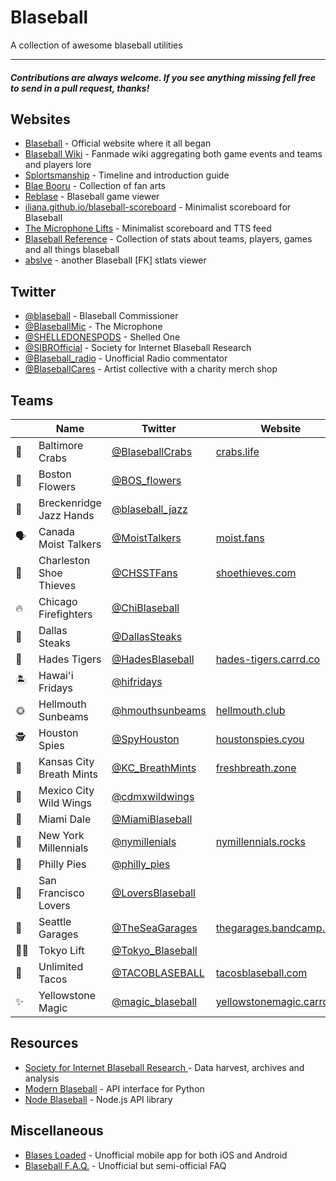 # Blaseball

A collection of awesome blaseball utilities

---

#### _Contributions are always welcome. If you see anything missing fell free to send in a pull request, thanks!_

## Websites

- [Blaseball](https://www.blaseball.com/) - Official website where it all began
- [Blaseball Wiki](http://blaseball.fandom.com) - Fanmade wiki aggregating both game events and teams and players lore
- [Splortsmanship](https://www.splortsmanship.cool/index.html) - Timeline and introduction guide
- [Blae Booru](https://blase.booru.org/) - Collection of fan arts
- [Reblase](https://reblase.sibr.dev/) - Blaseball game viewer
- [iliana.github.io/blaseball-scoreboard](https://iliana.github.io/blaseball-scoreboard/) - Minimalist scoreboard for Blaseball
- [The Microphone Lifts](https://the-microphone-lifts.github.io/) - Minimalist scoreboard and TTS feed
- [Blaseball Reference](https://blaseball-reference.com/) - Collection of stats about teams, players, games and all things blaseball
- [abslve](https://slavfox.space/abslve/) - another Blaseball [FK] stlats viewer

## Twitter

- [@blaseball](https://twitter.com/blaseball) - Blaseball Commissioner
- [@BlaseballMic](https://twitter.com/BlaseballMic) - The Microphone
- [@SHELLEDONESPODS](https://twitter.com/SHELLEDONESPODS) - Shelled One
- [@SIBROfficial](https://twitter.com/SIBROfficial) - Society for Internet Blaseball Research
- [@Blaseball_radio](https://twitter.com/Blaseball_radio) - Unofficial Radio commentator
- [@BlaseballCares](https://twitter.com/BlaseballCares) - Artist collective with a charity merch shop

## Teams

|        | Name                     | Twitter                                                 | Website                                                         |
|--------|--------------------------|---------------------------------------------------------|-----------------------------------------------------------------|
| 🦀     | Baltimore Crabs          | [@BlaseballCrabs](https://twitter.com/BlaseballCrabs)   | [crabs.life](https://crabs.life/)                               |
| 🌹     | Boston Flowers           | [@BOS_flowers](https://twitter.com/BOS_flowers)         |                                                                 |
| 👐     | Breckenridge Jazz Hands  | [@blaseball_jazz](https://twitter.com/blaseball_jazz)   |                                                                 |
| 🗣     | Canada Moist Talkers     | [@MoistTalkers](https://twitter.com/MoistTalkers)       | [moist.fans](https://moist.fans/)                               |
| 👟     | Charleston Shoe Thieves  | [@CHSSTFans](https://twitter.com/CHSSTFans)             | [shoethieves.com](https://shoethieves.com/)                     |
| 🔥     | Chicago Firefighters     | [@ChiBlaseball](https://twitter.com/ChiBlaseball)       |                                                                 |
| 🥩     | Dallas Steaks            | [@DallasSteaks](https://twitter.com/DallasSteaks)       |                                                                 |
| 🐅     | Hades Tigers             | [@HadesBlaseball](https://twitter.com/HadesBlaseball)   | [hades-tigers.carrd.co](https://hades-tigers.carrd.co/)         |
| 🏝     | Hawai'i Fridays          | [@hifridays](https://twitter.com/hifridays)             |                                                                 |
| 🌞     | Hellmouth Sunbeams       | [@hmouthsunbeams](https://twitter.com/hmouthsunbeams)   | [hellmouth.club](https://hellmouth.club/)                       |
| 🕵     | Houston Spies            | [@SpyHouston](https://twitter.com/SpyHouston)           | [houstonspies.cyou](https://houstonspies.cyou/)                 |
| 🍬     | Kansas City Breath Mints | [@KC_BreathMints](https://twitter.com/KC_BreathMints)   | [freshbreath.zone](http://freshbreath.zone/)                    |
| 🍗     | Mexico City Wild Wings   | [@cdmxwildwings](https://twitter.com/cdmxwildwings)     |                                                                 |
| 🚤     | Miami Dale               | [@MiamiBlaseball](https://twitter.com/MiamiBlaseball)   |                                                                 |
| 📱     | New York Millennials     | [@nymillenials](https://twitter.com/nymillenials)       | [nymillennials.rocks](https://www.nymillennials.rocks/)         |
| 🥧     | Philly Pies              | [@philly_pies](https://twitter.com/philly_pies)         |                                                                 |
| 💋     | San Francisco Lovers     | [@LoversBlaseball](https://twitter.com/LoversBlaseball) |                                                                 |
| 🎸     | Seattle Garages          | [@TheSeaGarages](https://twitter.com/TheSeaGarages)     | [thegarages.bandcamp.com](https://thegarages.bandcamp.com/)     |
| 🏋️‍♀️     | Tokyo Lift               | [@Tokyo_Blaseball](https://twitter.com/Tokyo_Blaseball) |                                                                 |
| 🌮     | Unlimited Tacos          | [@TACOBLASEBALL](https://twitter.com/TACOBLASEBALL)     | [tacosblaseball.com](https://tacosblaseball.com/)               |
| ✨     | Yellowstone Magic        | [@magic_blaseball](https://twitter.com/magic_blaseball) | [yellowstonemagic.carrd.co](https://yellowstonemagic.carrd.co/) |

## Resources

- [Society for Internet Blaseball Research
](https://github.com/Society-for-Internet-Blaseball-Research) - Data harvest, archives and analysis
- [Modern Blaseball](https://github.com/helloimowen/modern-blaseball) - API interface for Python
- [Node Blaseball](https://github.com/TheHanna/node-blaseball) - Node.js API library


## Miscellaneous

- [Blases Loaded](https://github.com/RangerRick/blobile) - Unofficial mobile app for both iOS and Android
- [Blaseball F.A.Q.](https://docs.google.com/document/d/1hmTbrINnfRoM62KoJNKk6lLxbAMRr3auTNQneNbOCoQ/edit) - Unofficial but semi-official FAQ
